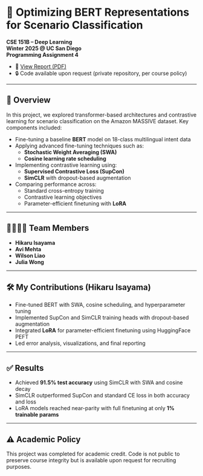 # 🧠 Optimizing BERT Representations for Scenario Classification

**CSE 151B – Deep Learning**  
**Winter 2025 @ UC San Diego**  
**Programming Assignment 4**

- 📄 [View Report (PDF)](./W25___CSE_151B_251B___PA4.pdf)  
- 🔒 Code available upon request (private repository, per course policy)

---

## 📌 Overview

In this project, we explored transformer-based architectures and contrastive learning for scenario classification on the Amazon MASSIVE dataset. Key components included:

- Fine-tuning a baseline **BERT** model on 18-class multilingual intent data
- Applying advanced fine-tuning techniques such as:
  - **Stochastic Weight Averaging (SWA)**
  - **Cosine learning rate scheduling**
- Implementing contrastive learning using:
  - **Supervised Contrastive Loss (SupCon)**
  - **SimCLR** with dropout-based augmentation
- Comparing performance across:
  - Standard cross-entropy training
  - Contrastive learning objectives
  - Parameter-efficient finetuning with **LoRA**

---

## 👨‍👩‍👧‍👦 Team Members

- **Hikaru Isayama**
- **Avi Mehta**
- **Wilson Liao**
- **Julia Wong**

---

## 🛠 My Contributions (Hikaru Isayama)

- Fine-tuned BERT with SWA, cosine scheduling, and hyperparameter tuning
- Implemented SupCon and SimCLR training heads with dropout-based augmentation
- Integrated **LoRA** for parameter-efficient finetuning using HuggingFace PEFT
- Led error analysis, visualizations, and final reporting

---

## ✅ Results

- Achieved **91.5% test accuracy** using SimCLR with SWA and cosine decay
- SimCLR outperformed SupCon and standard CE loss in both accuracy and loss
- LoRA models reached near-parity with full finetuning at only **1% trainable params**

---

## ⚠️ Academic Policy

This project was completed for academic credit. Code is not public to preserve course integrity but is available upon request for recruiting purposes.